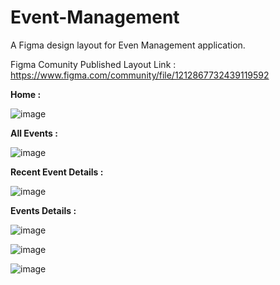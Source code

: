 # Event-Management
A Figma design layout for Even Management application.

Figma Comunity Published Layout Link : https://www.figma.com/community/file/1212867732439119592

**Home :**

![image](https://user-images.githubusercontent.com/95628601/227127632-d2882f63-0078-405d-854e-2b75107e6c1c.png)


**All Events :**

![image](https://user-images.githubusercontent.com/95628601/227127744-87d0de13-2328-4c28-ba10-548743705722.png)


**Recent Event Details :**

![image](https://user-images.githubusercontent.com/95628601/227127899-a6a21d29-8e5b-44a2-bfa1-46ea2c72d79e.png)


**Events Details :**

![image](https://user-images.githubusercontent.com/95628601/227128100-9f2787e6-5802-4ad9-a6e8-81c2a18f58a8.png)

![image](https://user-images.githubusercontent.com/95628601/227128188-5a592a1d-d0d7-4d56-84e1-1512f5a5d12c.png)

![image](https://user-images.githubusercontent.com/95628601/227128303-156ba9fa-89a3-4d37-9bc7-0fb5d3af4653.png)
